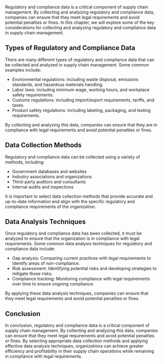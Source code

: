 
Regulatory and compliance data is a critical component of supply chain management. By collecting and analyzing regulatory and compliance data, companies can ensure that they meet legal requirements and avoid potential penalties or fines. In this chapter, we will explore some of the key considerations for collecting and analyzing regulatory and compliance data in supply chain management.

Types of Regulatory and Compliance Data
---------------------------------------

There are many different types of regulatory and compliance data that can be collected and analyzed in supply chain management. Some common examples include:

* Environmental regulations: including waste disposal, emissions standards, and hazardous materials handling.
* Labor laws: including minimum wage, working hours, and workplace safety requirements.
* Customs regulations: including import/export requirements, tariffs, and taxes.
* Product safety regulations: including labeling, packaging, and testing requirements.

By collecting and analyzing this data, companies can ensure that they are in compliance with legal requirements and avoid potential penalties or fines.

Data Collection Methods
-----------------------

Regulatory and compliance data can be collected using a variety of methods, including:

* Government databases and websites
* Industry associations and organizations
* Third-party auditors and consultants
* Internal audits and inspections

It is important to select data collection methods that provide accurate and up-to-date information and align with the specific regulatory and compliance requirements of the organization.

Data Analysis Techniques
------------------------

Once regulatory and compliance data has been collected, it must be analyzed to ensure that the organization is in compliance with legal requirements. Some common data analysis techniques for regulatory and compliance data include:

* Gap analysis: Comparing current practices with legal requirements to identify areas of non-compliance.
* Risk assessment: Identifying potential risks and developing strategies to mitigate those risks.
* Compliance tracking: Monitoring compliance with legal requirements over time to ensure ongoing compliance.

By applying these data analysis techniques, companies can ensure that they meet legal requirements and avoid potential penalties or fines.

Conclusion
----------

In conclusion, regulatory and compliance data is a critical component of supply chain management. By collecting and analyzing this data, companies can ensure that they meet legal requirements and avoid potential penalties or fines. By selecting appropriate data collection methods and applying effective data analysis techniques, organizations can achieve greater efficiency and profitability in their supply chain operations while remaining in compliance with legal requirements.
